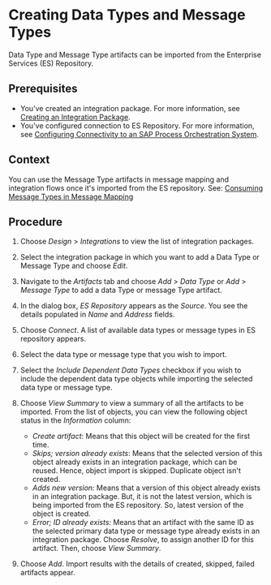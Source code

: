 <!-- loiod5bbbeea37c9401b8e635e8fd2fdad36 -->

# Creating Data Types and Message Types

Data Type and Message Type artifacts can be imported from the Enterprise Services \(ES\) Repository.



<a name="loiod5bbbeea37c9401b8e635e8fd2fdad36__prereq_tcl_g2x_3xb"/>

## Prerequisites

-   You’ve created an integration package. For more information, see [Creating an Integration Package](creating-an-integration-package-9126d79.md).
-   You've configured connection to ES Repository. For more information, see [Configuring Connectivity to an SAP Process Orchestration System](IntegrationSettings/configuring-connectivity-to-an-sap-process-orchestration-system-8c36fd2.md).



## Context

You can use the Message Type artifacts in message mapping and integration flows once it's imported from the ES repository. See: [Consuming Message Types in Message Mapping](consuming-message-types-in-message-mapping-34f6345.md)



## Procedure

1.  Choose *Design* \> *Integrations* to view the list of integration packages.

2.  Select the integration package in which you want to add a Data Type or Message Type and choose *Edit*.

3.  Navigate to the *Artifacts* tab and choose *Add* \> *Data Type* or *Add* \> *Message Type* to add a data Type or message Type artifact.

4.  In the dialog box, *ES Repository* appears as the *Source*. You see the details populated in *Name* and *Address* fields.

5.  Choose *Connect*. A list of available data types or message types in ES repository appears.

6.  Select the data type or message type that you wish to import.

7.  Select the *Include Dependent Data Types* checkbox if you wish to include the dependent data type objects while importing the selected data type or message type.

8.  Choose *View Summary* to view a summary of all the artifacts to be imported. From the list of objects, you can view the following object status in the *Information* column:

    -   *Create artifact*: Means that this object will be created for the first time.
    -   *Skips; version already exists*: Means that the selected version of this object already exists in an integration package, which can be reused. Hence, object import is skipped. Duplicate object isn't created.
    -   *Adds new version:* Means that a version of this object already exists in an integration package. But, it is not the latest version, which is being imported from the ES repository. So, latest version of the object is created.
    -   *Error; ID already exists:* Means that an artifact with the same ID as the selected primary data type or message type already exists in an integration package. Choose *Resolve*, to assign another ID for this artifact. Then, choose *View Summary*.

9.  Choose *Add*. Import results with the details of created, skipped, failed artifacts appear.


